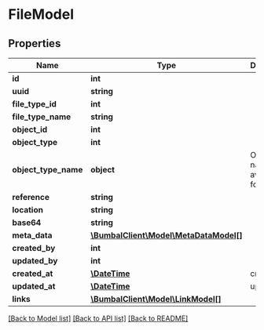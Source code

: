 # FileModel

## Properties
Name | Type | Description | Notes
------------ | ------------- | ------------- | -------------
**id** | **int** |  | [optional] 
**uuid** | **string** |  | [optional] 
**file_type_id** | **int** |  | [optional] 
**file_type_name** | **string** |  | [optional] 
**object_id** | **int** |  | [optional] 
**object_type** | **int** |  | [optional] 
**object_type_name** | **object** | Object type names available for this file | [optional] 
**reference** | **string** |  | [optional] 
**location** | **string** |  | [optional] 
**base64** | **string** |  | [optional] 
**meta_data** | [**\BumbalClient\Model\MetaDataModel[]**](MetaDataModel.md) |  | [optional] 
**created_by** | **int** |  | [optional] 
**updated_by** | **int** |  | [optional] 
**created_at** | [**\DateTime**](\DateTime.md) | created_at | [optional] 
**updated_at** | [**\DateTime**](\DateTime.md) | updated_at | [optional] 
**links** | [**\BumbalClient\Model\LinkModel[]**](LinkModel.md) |  | [optional] 

[[Back to Model list]](../README.md#documentation-for-models) [[Back to API list]](../README.md#documentation-for-api-endpoints) [[Back to README]](../README.md)


